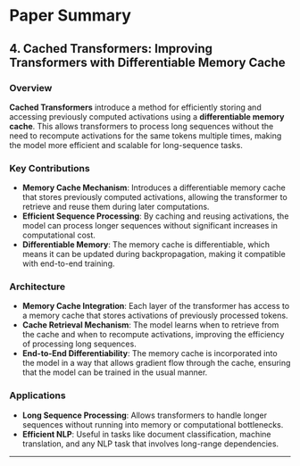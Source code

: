 # Paper Summary

## 4. Cached Transformers: Improving Transformers with Differentiable Memory Cache
### Overview
**Cached Transformers** introduce a method for efficiently storing and accessing previously computed activations using a **differentiable memory cache**. This allows transformers to process long sequences without the need to recompute activations for the same tokens multiple times, making the model more efficient and scalable for long-sequence tasks.

### Key Contributions
- **Memory Cache Mechanism**: Introduces a differentiable memory cache that stores previously computed activations, allowing the transformer to retrieve and reuse them during later computations.
- **Efficient Sequence Processing**: By caching and reusing activations, the model can process longer sequences without significant increases in computational cost.
- **Differentiable Memory**: The memory cache is differentiable, which means it can be updated during backpropagation, making it compatible with end-to-end training.

### Architecture
- **Memory Cache Integration**: Each layer of the transformer has access to a memory cache that stores activations of previously processed tokens.
- **Cache Retrieval Mechanism**: The model learns when to retrieve from the cache and when to recompute activations, improving the efficiency of processing long sequences.
- **End-to-End Differentiability**: The memory cache is incorporated into the model in a way that allows gradient flow through the cache, ensuring that the model can be trained in the usual manner.

### Applications
- **Long Sequence Processing**: Allows transformers to handle longer sequences without running into memory or computational bottlenecks.
- **Efficient NLP**: Useful in tasks like document classification, machine translation, and any NLP task that involves long-range dependencies.

---

